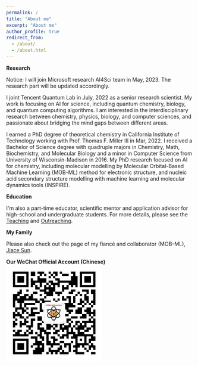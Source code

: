 ```yaml
---
permalink: /
title: "About me"
excerpt: "About me"
author_profile: true
redirect_from: 
  - /about/
  - /about.html
---
```

**Research**

Notice: I will join Microsoft research AI4Sci team in May, 2023. The research part will be updated accordingly.

I joint Tencent Quantum Lab in July, 2022 as a senior research scientist. My work is focusing on AI for science, including quantum chemistry, biology, and quantum computing algorithms. I am interested in the interdisciplinary research between chemistry, physics, biology, and computer sciences, and passionate about bridging the mind gaps between different areas.

I earned a PhD degree of theoretical chemistry in California Institute of Technology working with Prof. Thomas F. Miller III in Mar, 2022. I received a Bachelor of Science degree with quadruple majors in Chemistry, Math, Biochemistry, and Molecular Biology and a minor in Computer Science from University of Wisconsin-Madison in 2016. My PhD research focused on AI for chemistry, including molecular modelling by Molecular Orbital-Based Machine Learning (MOB-ML) method for electronic structure, and nucleic acid secondary structure modelling with machine learning and molecular dynamics tools (INSPIRE).


**Education**

I'm also a part-time educator, scientific mentor and application advisor for high-school and undergraduate students. For more details, please see the [Teaching](https://sherrylixuecheng.github.io/teaching) and [Outreaching](https://sherrylixuecheng.github.io/outreaching).


**My Family**

Please also check out the page of my fiancé and collaborator (MOB-ML), [Jiace Sun](https://susyustc.github.io).

**Our WeChat Official Account (Chinese)**
<img src="images/qrcode.jpg">


